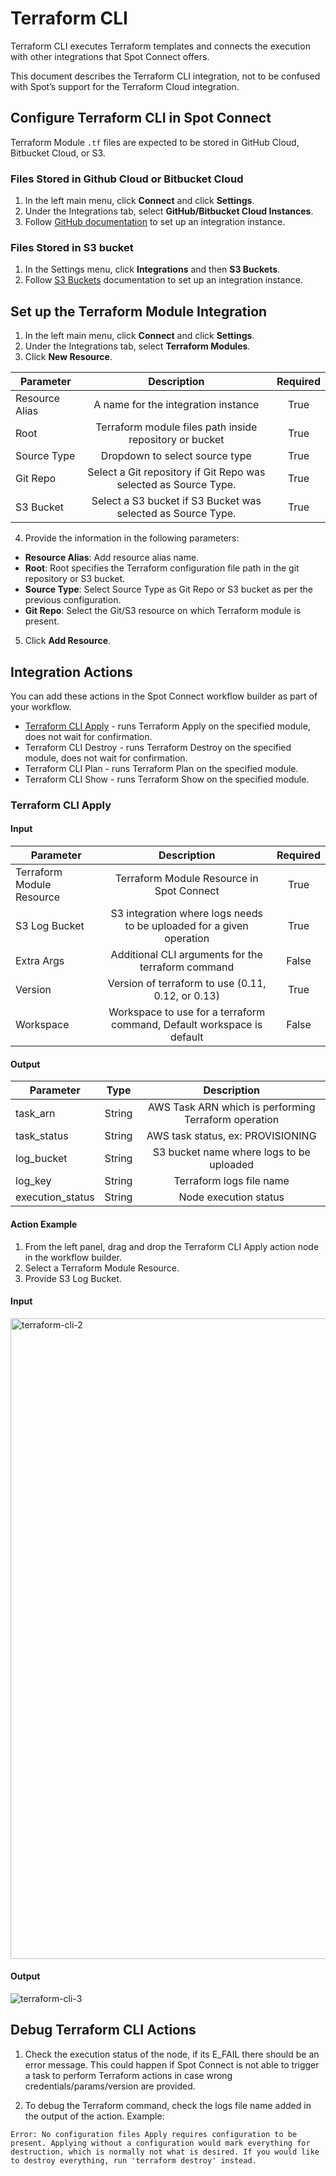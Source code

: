 # Terraform CLI

Terraform CLI executes Terraform templates and connects the execution with other integrations that Spot Connect offers.

This document describes the Terraform CLI integration, not to be confused with Spot’s support for the Terraform Cloud integration.

## Configure Terraform CLI in Spot Connect

Terraform Module `.tf` files are expected to be stored in GitHub Cloud, Bitbucket Cloud, or S3.

### Files Stored in Github Cloud or Bitbucket Cloud

1. In the left main menu, click **Connect** and click **Settings**.
2. Under the Integrations tab, select **GitHub/Bitbucket Cloud Instances**.
3. Follow [GitHub documentation](spot-connect/integrations/git) to set up an integration instance.

### Files Stored in S3 bucket

1. In the Settings menu, click **Integrations** and then **S3 Buckets**.
2. Follow [S3 Buckets](spot-connect/integrations/s3) documentation to set up an integration instance.

## Set up the Terraform Module Integration

1. In the left main menu, click **Connect** and click **Settings**.
2. Under the Integrations tab, select **Terraform Modules**.
3. Click **New Resource**.

| Parameter      |                           Description                            | Required |
| -------------- | :--------------------------------------------------------------: | :------: |
| Resource Alias |               A name for the integration instance                |   True   |
| Root           |     Terraform module files path inside repository or bucket      |   True   |
| Source Type    |                  Dropdown to select source type                  |   True   |
| Git Repo       | Select a Git repository if Git Repo was selected as Source Type. |   True   |
| S3 Bucket      |   Select a S3 bucket if S3 Bucket was selected as Source Type.   |   True   |

4. Provide the information in the following parameters:

- **Resource Alias**: Add resource alias name.
- **Root**: Root specifies the Terraform configuration file path in the git repository or S3 bucket.
- **Source Type**: Select Source Type as Git Repo or S3 bucket as per the previous configuration.
- **Git Repo**: Select the Git/S3 resource on which Terraform module is present.

5. Click **Add Resource**.

## Integration Actions

You can add these actions in the Spot Connect workflow builder as part of your workflow.

- [Terraform CLI Apply](spot-connect/integrations/terraform-cli?id=terraform-cli-apply) - runs Terraform Apply on the specified module, does not wait for confirmation.
- Terraform CLI Destroy - runs Terraform Destroy on the specified module, does not wait for confirmation.
- Terraform CLI Plan - runs Terraform Plan on the specified module.
- Terraform CLI Show - runs Terraform Show on the specified module.

### Terraform CLI Apply

#### Input

| Parameter                 |                              Description                               | Required |
| ------------------------- | :--------------------------------------------------------------------: | :------: |
| Terraform Module Resource |               Terraform Module Resource in Spot Connect                |   True   |
| S3 Log Bucket             |  S3 integration where logs needs to be uploaded for a given operation  |   True   |
| Extra Args                |           Additional CLI arguments for the terraform command           |  False   |
| Version                   |           Version of terraform to use (0.11, 0.12, or 0.13)            |   True   |
| Workspace                 | Workspace to use for a terraform command, Default workspace is default |  False   |

#### Output

| Parameter        |  Type  |                     Description                      |
| ---------------- | :----: | :--------------------------------------------------: |
| task_arn         | String | AWS Task ARN which is performing Terraform operation |
| task_status      | String |          AWS task status, ex: PROVISIONING           |
| log_bucket       | String |       S3 bucket name where logs to be uploaded       |
| log_key          | String |               Terraform logs file name               |
| execution_status | String |                Node execution status                 |

#### Action Example

1. From the left panel, drag and drop the Terraform CLI Apply action node in the workflow builder.
2. Select a Terraform Module Resource.
3. Provide S3 Log Bucket.

#### Input

<img width="1025" alt="terraform-cli-2" src="https://github.com/spotinst/help/assets/106514736/50d936cc-36a8-434c-a132-e9d547f8ada4">

#### Output

![terraform-cli-3](https://github.com/spotinst/help/assets/106514736/16ed39c9-4001-483e-a5ef-648589a351be)

## Debug Terraform CLI Actions

1. Check the execution status of the node, if its E_FAIL there should be an error message. This could happen if Spot Connect is not able to trigger a task to perform Terraform actions in case wrong credentials/params/version are provided.

2. To debug the Terraform command, check the logs file name added in the output of the action.
   Example:

```
Error: No configuration files Apply requires configuration to be present. Applying without a configuration would mark everything for destruction, which is normally not what is desired. If you would like to destroy everything, run 'terraform destroy' instead.
```

